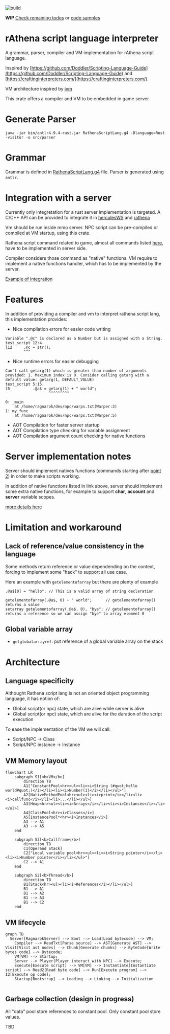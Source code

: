 ![build](https://github.com/nmeylan/rathena-script-lang-interpreter/actions/workflows/rust.yml/badge.svg)

**WIP** [Check remaining todos](https://github.com/nmeylan/rathena-script-lang-interpreter/issues/1) or [code samples](https://github.com/nmeylan/rathena-script-lang-interpreter/tree/master/tests)

# rAthena script language interpreter
A grammar, parser, compiler and VM implementation for rAthena script language.

Inspired by [https://github.com/Doddler/Scripting-Language-Guide](https://github.com/Doddler/Scripting-Language-Guide) and [https://craftinginterpreters.com/](https://craftinginterpreters.com/).

VM architecture inspired by [jvm](https://docs.oracle.com/javase/specs/jvms/se11/html/index.html)

This crate offers a compiler and VM to be embedded in game server.

# Generate Parser
`java -jar bin/antlr4.9.4-rust.jar RathenaScriptLang.g4 -Dlanguage=Rust -visitor -o src/parser`

# Grammar
Grammar is defined in [RathenaScriptLang.g4](https://github.com/nmeylan/rathena-script-lang-interpreter/blob/master/RathenaScriptLang.g4) file. Parser is generated using `antlr`.

# Integration with a server
Currently only integretation for a rust server implementation is targeted. A C/C++ API can be provided to integrate it in [herculesWS](https://github.com/HerculesWS/Hercules) and [rathena](https://github.com/rathena/rathena)

Vm should be run inside mmo server. NPC script can be pre-compiled or compiled at VM startup, using this crate.

Rathena script command related to game, almost all commands listed [here](https://github.com/rathena/rathena/blob/master/doc/script_commands.txt#L1012), have to be implemented in server side. 

Compiler considers those command as "native" functions. VM require to implement a native functions handler, which has to be implemented by the server.

[Example of integration](https://github.com/nmeylan/rust-ro/blob/094aa0c6641da6461ef905a17a8ca245bb0388cd/server/src/server/script/mod.rs#L178)

# Features
In addition of providing a compiler and vm to interpret rathena script lang, this implementation provides:
- Nice compilation errors for easier code writing
```
Variable ".@c" is declared as a Number but is assigned with a String.
test_script 12:4.
l12	    .@c = str();
	    ^^^
```
- Nice runtime errors for easier debugging
```
Can't call getarg(1) which is greater than number of arguments provided: 1. Maximum index is 0. Consider calling getarg with a default value: getarg(1, DEFAULT_VALUE)
test_script 5:15.
l5	        .@a$ = getarg(1) + " world";
	               ^^^^^^^^^

0: _main
	at /home/ragnarok/dev/npc/warps.txt(Warper:3)
1: my_func
	at /home/ragnarok/dev/npc/warps.txt(Warper:5)
```
- AOT Compilation for faster server startup
- AOT Compilation type checking for variable assignment
- AOT Compilation argument count checking for native functions

# Server implementation notes
Server should implement natives functions (commands starting after [point 2](https://github.com/rathena/rathena/blob/master/doc/script_commands.txt#L2344)) in order to make scripts working.

In addition of native functions listed in link above, server should implement some extra native functions, for example to support **char**, **account** and **server** variable scopes.

[more details here]()

# Limitation and workaround

## Lack of reference/value consistency in the language
Some methods return reference or value dependending on the context, forcing to implement some "hack" to support all use case.

Here an example with `getelementofarray` but there are plenty of example
``` 
.@a$[0] = "hello"; // This is a valid array of string declaration

getelementofarray(.@a$, 0) + " world";      // getelementofarray() returns a value
setarray getelementofarray(.@a$, 0), "bye"; // getelementofarray() returns a reference so we can assign "bye" to array element 0
```

## Global variable array
- `getglobalarrayref`: put reference of a global variable array on the stack

# Architecture
## Language specificity
Althought Rathena script lang is not an oriented object programming language, it has notion of:
- Global script(or npc) state, which are alive while server is alive
- Global script(or npc) state, which are alive for the duration of the script execution

To ease the implementation of the VM we will call:
- Script/NPC -> Class
- Script/NPC instance -> Instance

## VM Memory layout
```mermaid
flowchart LR
    subgraph S1[<b>VM</b>]
        direction TB
        A1["ConstantPool<hr><ul><li><i>String (#quot;hello world#quot;)</i></li><li><i>Number(1)</i></li></ul>"]
        A2[NativeMethodPool<hr><ul><li><i>print</i></li><li><i>callfunc</i></li><li>...</li></ul>]
        A3[Heap<hr><ul><li><i>Arrays</i></li><li><i>Instances</i></li></ul>]
        A4[ClassPool<hr><i>Classes</i>]
        A5[InstancePool*<hr><i>Instances</i>]
        A3 --> A1
        A3 --> A5
    end

    subgraph S3[<b>Callframe</b>]
        direction TB
        C1[Operand Stack]
        C2["Local variable pool<hr><ul><li><i>String pointer</i></li><li><i>Number pointer</i></li></ul>"]
        C2 --> A1
    end

    subgraph S2[<b>Thread</b>]
        direction TB
        B1[Stack<hr><ul><li><i>References</i></li></ul>]
        B1 --> A1
        B1 --> A2
        B1 --> A3
        B1 --> C2
    end
```
## VM lifecycle
```mermaid
graph TD
  Server[RagnarokServer] --> Boot --> Load[Load bytecode] --> VM;
    Compiler --> ReadTxt[Parse source] --> AST[Generate AST] --> Visit[Visit ast nodes] --> Chunk[Generate chunks] --> ByteCode[Write bytes code] --> Bytecode;
    VM[VM] --> Startup;
    Server --> Player[Player interact with NPC] --> Execute;
    Execute[Execute script] --> VM[VM] --> Instantiate[Instantiate script] --> Read2[Read byte code] --> Run[Execute program] --> I2[Execute op code];
    Startup[Bootstrap] --> Loading --> Linking --> Initialization
 

```

## Garbage collection (design in progress)
All "data" pool store references to constant pool. Only constant pool store values.

TBD
